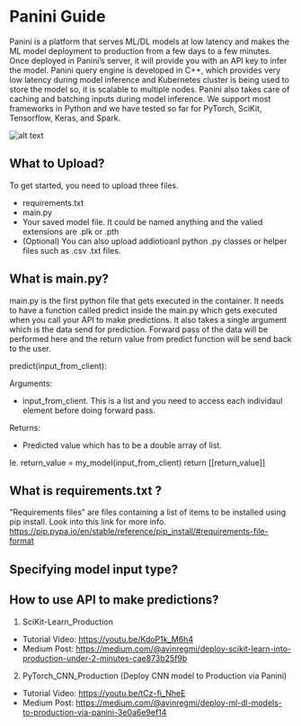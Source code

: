 # Panini Guide

Panini is a platform that serves ML/DL models at low latency and makes the ML model deployment to production from a few days to a few minutes. Once deployed in Panini’s server, it will provide you with an API key to infer the model. Panini query engine is developed in C++, which provides very low latency during model inference and Kubernetes cluster is being used to store the model so, it is scalable to multiple nodes. Panini also takes care of caching and batching inputs during model inference. We support most frameworks in Python and we have tested so far for PyTorch, SciKit, Tensorflow, Keras, and Spark. 

![alt text](https://panini.ai/static/img/Panini_deployment_reduce.png)

## What to Upload?

To get started, you need to upload three files.

- requirements.txt
- main.py
- Your saved model file. It could be named anything and the valied extensions are .plk or .pth
- (Optional) You can also upload addiotioanl python .py classes or helper files such as .csv .txt files. 

## What is main.py? 

main.py is the first python file that gets executed in the container. It needs to have a function called             predict inside the main.py which gets executed when you call your API to make predictions. It also takes a single argument which is the data send for prediction. Forward pass of the data will be performed here and the return value from predict function will be send back to the user. 

predict(input_from_client):

Arguments:
- input_from_client. This is a list and you need to access each individaul element before doing forward pass. 

Returns:
- Predicted value which has to be a double array of list.

Ie. return_value = my_model(input_from_client)
    return [[return_value]]


## What is requirements.txt ?
“Requirements files” are files containing a list of items to be installed using pip install. 
Look into this link for more info. https://pip.pypa.io/en/stable/reference/pip_install/#requirements-file-format


## Specifying model input type?


## How to use API to make predictions? 



1. SciKit-Learn_Production
  - Tutorial Video: https://youtu.be/KdoP1k_M6h4
  - Medium Post: https://medium.com/@avinregmi/deploy-scikit-learn-into-production-under-2-minutes-cae873b25f9b


 2. PyTorch_CNN_Production (Deploy CNN model to Production via Panini)

 - Tutorial Video: https://youtu.be/tCz-fi_NheE
 - Medium Post: https://medium.com/@avinregmi/deploy-ml-dl-models-to-production-via-panini-3e0a6e9ef14

